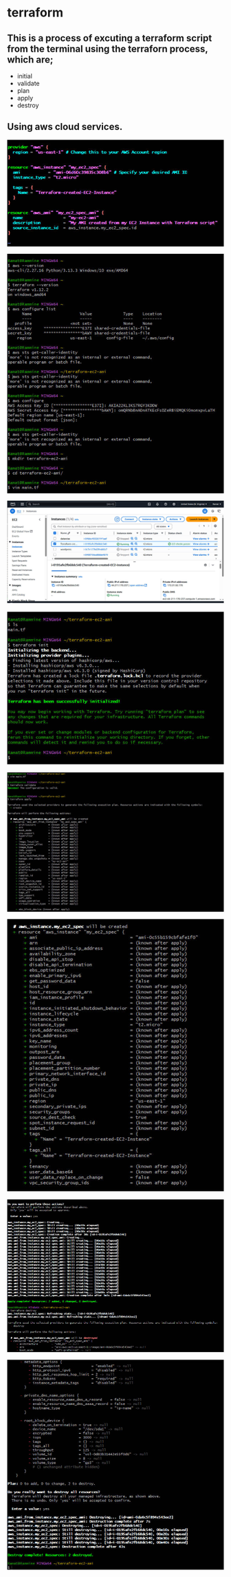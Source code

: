 # terraform
## This is a process of excuting a terraform script from the terminal using the terraforn process, which are; 
- initial
- validate
- plan
- apply
- destroy
## Using aws cloud services.
![ter](./IMGS/ter1.jpg)

![ter](./IMGS/ter2.jpg)

![ter](./IMGS/ter3.jpg)

![ter](./IMGS/ter4.jpg)

![ter](./IMGS/ter5.jpg)

![ter](./IMGS/ter6.jpg)

![ter](./IMGS/ter7.jpg)

![ter](./IMGS/ter8.jpg)

